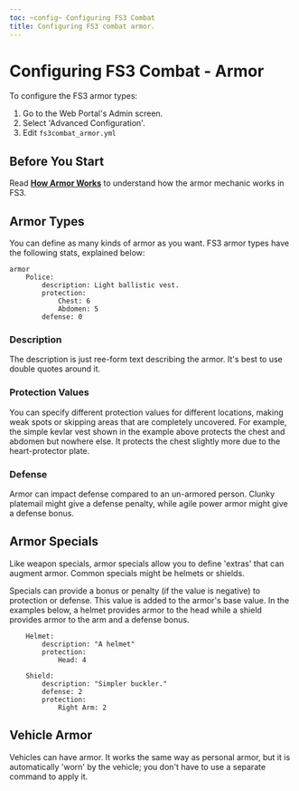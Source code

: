 ```yaml
---
toc: ~config~ Configuring FS3 Combat
title: Configuring FS3 combat armor.
---
```

# Configuring FS3 Combat - Armor

To configure the FS3 armor types:

1. Go to the Web Portal's Admin screen.
2. Select 'Advanced Configuration'.
3. Edit `fs3combat_armor.yml`

## Before You Start

Read **[How Armor Works](http://aresmush.com/fs3/fs3-3/combat-mechanics#armor)** to understand how the armor mechanic works in FS3.

## Armor Types

You can define as many kinds of armor as you want.  FS3 armor types have the following stats, explained below:

    armor
        Police:
            description: Light ballistic vest.
            protection: 
                Chest: 6 
                Abdomen: 5
            defense: 0

### Description

The description is just ree-form text describing the armor.  It's best to use double quotes around it.

### Protection Values

You can specify different protection values for different locations, making weak spots or skipping areas that are completely uncovered. For example, the simple kevlar vest shown in the example above protects the chest and abdomen but nowhere else.  It protects the chest slightly more due to the heart-protector plate.

### Defense

Armor can impact defense compared to an un-armored person.  Clunky platemail might give a defense penalty, while agile power armor might give a defense bonus.

## Armor Specials

Like weapon specials, armor specials allow you to define 'extras' that can augment armor.  Common specials might be helmets or shields.  

Specials can provide a bonus or penalty (if the value is negative) to protection or defense.  This value is added to the armor's base value.  In the examples below, a helmet provides armor to the head while a shield provides armor to the arm and a defense bonus.

        Helmet:
            description: "A helmet"
            protection:
                Head: 4
        
        Shield:
            description: "Simpler buckler."
            defense: 2
            protection:
                Right Arm: 2


## Vehicle Armor

Vehicles can have armor.  It works the same way as personal armor, but it is automatically 'worn' by the vehicle; you don't have to use a separate command to apply it.
